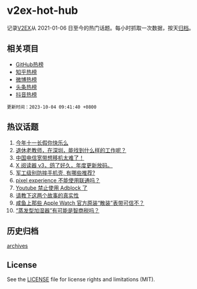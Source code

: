 # v2ex-hot-hub

 记录[V2EX](https://www.v2ex.com/)从 2021-01-06 日至今的热门话题。每小时抓取一次数据，按天[归档](archives)。
 
 ## 相关项目

- [GitHub热榜](https://github.com/it985/github-hot-hub)
- [知乎热榜](https://github.com/it985/zhihu-hot-hub)
- [微博热榜](https://github.com/it985/weibo-hot-hub)
- [头条热榜](https://github.com/it985/toutiao-hot-hub)
- [抖音热榜](https://github.com/it985/douyin-hot-hub)


 `更新时间：2023-10-04 09:41:40 +0800`

## 热议话题

1. [今年十一长假你快乐么](https://www.v2ex.com/t/978680)
1. [退休老教师，在深圳，能找到什么样的工作呢？](https://www.v2ex.com/t/978678)
1. [中国电信宽带想移机太难了！](https://www.v2ex.com/t/978753)
1. [X 阅读器 v3，鸽了好久，年度更新放码。](https://www.v2ex.com/t/978710)
1. [军工级别防摔手机壳, 有哪些推荐?](https://www.v2ex.com/t/978696)
1. [pixel experience 不能使用联通吗？](https://www.v2ex.com/t/978748)
1. [Youtube 禁止使用 Adblock 了](https://www.v2ex.com/t/978733)
1. [请教下这两个故事的真实性](https://www.v2ex.com/t/978743)
1. [咸鱼上那些 Apple Watch 官方原装“散装”表带可信不？](https://www.v2ex.com/t/978731)
1. [“蒸发型加湿器”有可能是智商税吗？](https://www.v2ex.com/t/978788)

## 历史归档

[archives](archives)

## License

See the [LICENSE](LICENSE) file for license rights and limitations (MIT).
